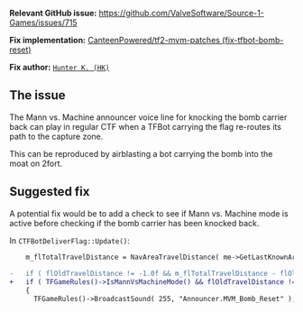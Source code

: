 **Relevant GitHub issue:** https://github.com/ValveSoftware/Source-1-Games/issues/715

**Fix implementation:** [CanteenPowered/tf2-mvm-patches (fix-tfbot-bomb-reset)](https://github.com/CanteenPowered/tf2-mvm-patches/tree/fix-tfbot-bomb-reset)

**Fix author:** [`Hunter K. (HK)`](http://steamcommunity.com/profiles/76561199210592230)

## The issue

The Mann vs. Machine announcer voice line for knocking the bomb carrier back can play in regular CTF when a TFBot carrying the flag re-routes its path to the capture zone.

This can be reproduced by airblasting a bot carrying the bomb into the moat on 2fort.

## Suggested fix

A potential fix would be to add a check to see if Mann vs. Machine mode is active before checking if the bomb carrier has been knocked back.

In `CTFBotDeliverFlag::Update()`:
```diff
 	m_flTotalTravelDistance = NavAreaTravelDistance( me->GetLastKnownArea(), TheNavMesh->GetNavArea( zone->WorldSpaceCenter() ), cost );
 
-	if ( flOldTravelDistance != -1.0f && m_flTotalTravelDistance - flOldTravelDistance > 2000.0f )
+	if ( TFGameRules()->IsMannVsMachineMode() && flOldTravelDistance != -1.0f && m_flTotalTravelDistance - flOldTravelDistance > 2000.0f )
 	{
 	  TFGameRules()->BroadcastSound( 255, "Announcer.MVM_Bomb_Reset" );
```
